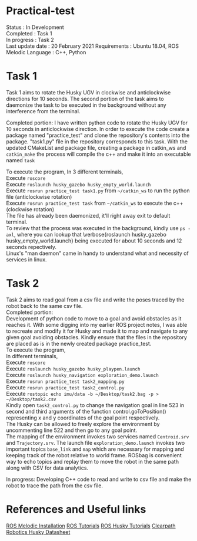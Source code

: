 # Practical-test
Status : In Development   
Completed : Task 1  
In progress : Task 2  
Last update date : 20 February 2021
Requirements : Ubuntu 18.04, ROS Melodic
Language : C++, Python
# Task 1

Task 1 aims to rotate the Husky UGV in clockwise and anticlockwise directions for 10 seconds. The second portion of the task aims to daemonize the task to be executed in the background without any interference from the terminal.
  
Completed portion: 
I have written python code to rotate the Husky UGV for 10 seconds in anticlockwise direction. In order to execute the code create a package named "practice_test" and clone the repository's contents into the package. "task1.py" file in the repository corresponds to this task. With the updated CMakeList and package file, creating a package in catkin_ws and `catkin_make` the process will compile the c++ and make it into an executable named `task`
  
To execute the program, 
In 3 different terminals,  
    Execute `roscore`  
    Execute `roslaunch husky_gazebo husky_empty_world.launch`  
    Execute `rosrun practice_test task1.py` from `~/catkin_ws`  to run the python file (anticlockwise rotation)  
    Execute `rosrun practice_test task` from `~/catkin_ws` to execute the c++ (clockwise rotation)  
    The file has already been daemonized, it'll right away exit to default terminal.  
To review that the process was executed in the background, kindly use `ps -axl`, where you can lookup that \verbose{roslaunch husky\_gazebo husky\_empty\_world.launch} being executed for about 10 seconds and 12 seconds repectively.  
Linux's "man daemon" came in handy to understand what and necessity of services in linux.    

# Task 2 

Task 2 aims to read goal from a csv file and write the poses traced by the robot back to the same csv file.  
Completed portion:  
Development of python code to move to a goal and avoid obstacles as it reaches it. With some digging into my earlier ROS project notes, I was able to recreate and modify it for Husky and made it to map and navigate to any given goal avoiding obstacles. Kindly ensure that the files in the repository are placed as is in the newly created package practice_test.  
To execute the program,   
In different terminals,  
Execute `roscore`  
Execute `roslaunch husky_gazebo husky_playpen.launch`  
Execute `roslaunch husky_navigation exploration_demo.launch`  
Execute `rosrun practice_test task2_mapping.py`  
Execute `rosrun practice_test task2_control.py`  
Execute `rostopic echo imu/data -b ~/Desktop/task2.bag -p > ~/Desktop/task2.csv`  
Kindly open `task2_control.py` to change the navigation goal in line 523 in second and third arguments of the function control.goToPosition() representing x and y coordinates of the goal point respectively.  
The Husky can be allowed to freely explore the environment by uncommenting line 522 and then go to any goal point.  
The mapping of the environment invokes two services named `Centroid.srv` and `Trajectory.srv`. The launch file `exploration_demo.launch` invokes two important topics `base_link` and `map` which are necessary for mapping and keeping track of the robot relative to world frame.
ROSbag is convenient way to echo topics and replay them to move the robot in the same path along with CSV for data analytics.  

In progress:
Developing C++ code to read and write to csv file and make the robot to trace the path from the csv file.
  
# References and Useful links  
[ROS Melodic Installation](http://wiki.ros.org/melodic/Installation)
[ROS Tutorials](http://wiki.ros.org/ROS/Tutorials)
[ROS Husky Tutorials](http://wiki.ros.org/Robots/Husky)
[Clearpath Robotics Husky Datasheet](https://www.clearpathrobotics.com/wp-content/uploads/2013/02/HUSKY_A200_UGV_2013_TEASER_email.pdf)
